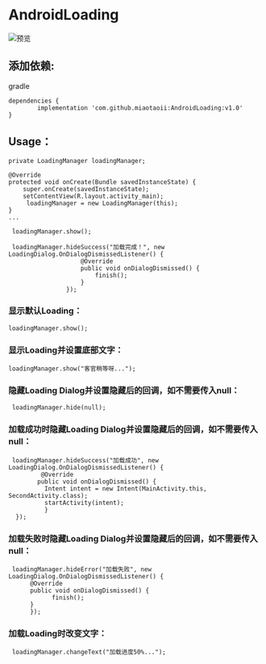 # AndroidLoading


![预览](https://github.com/miaotaoii/AndroidLoading/blob/master/show.gif?raw=true)
## 添加依赖: 
gradle

	dependencies {
	        implementation 'com.github.miaotaoii:AndroidLoading:v1.0'
	}

## Usage：

    private LoadingManager loadingManager;

    @Override
    protected void onCreate(Bundle savedInstanceState) {
        super.onCreate(savedInstanceState);
        setContentView(R.layout.activity_main);
         loadingManager = new LoadingManager(this);
    }
    ...
           
     loadingManager.show();
            
     loadingManager.hideSuccess("加载完成！", new LoadingDialog.OnDialogDismissedListener() {
                        @Override
                        public void onDialogDismissed() {
                            finish();
                        }
                    });
                    
### 显示默认Loading：
    loadingManager.show();
### 显示Loading并设置底部文字：
    loadingManager.show("客官稍等呀...");
### 隐藏Loading Dialog并设置隐藏后的回调，如不需要传入null：
     loadingManager.hide(null);
### 加载成功时隐藏Loading Dialog并设置隐藏后的回调，如不需要传入null：
     loadingManager.hideSuccess("加载成功", new LoadingDialog.OnDialogDismissedListener() {
     		 @Override
      		public void onDialogDismissed() {
              Intent intent = new Intent(MainActivity.this, SecondActivity.class);
              startActivity(intent);
              }
      });
### 加载失败时隐藏Loading Dialog并设置隐藏后的回调，如不需要传入null：
     loadingManager.hideError("加载失败", new LoadingDialog.OnDialogDismissedListener() {
          @Override
          public void onDialogDismissed() {
                finish();
          }
          });
### 加载Loading时改变文字：
     loadingManager.changeText("加载进度50%...");








 
